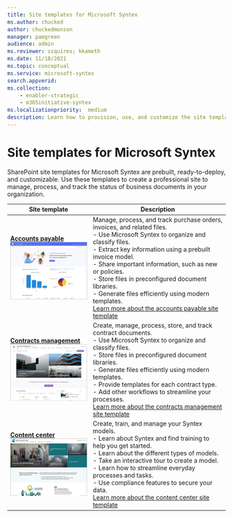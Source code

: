 ```yaml
---
title: Site templates for Microsoft Syntex
ms.author: chucked
author: chuckedmonson
manager: pamgreen
audience: admin
ms.reviewer: ssquires; kkameth
ms.date: 11/18/2021
ms.topic: conceptual
ms.service: microsoft-syntex
search.appverid: 
ms.collection: 
    - enabler-strategic
    - m365initiative-syntex
ms.localizationpriority:  medium
description: Learn how to provision, use, and customize the site templates for Microsoft Syntex.
---
```


# Site templates for Microsoft Syntex

SharePoint site templates for Microsoft Syntex are prebuilt, ready-to-deploy, and customizable. Use these templates to create a professional site to manage, process, and track the status of business documents in your organization.

|Site template |Description  |
|---------|---------|
|[**Accounts payable**](https://support.microsoft.com/en-us/office/80820115-c700-4a62-bb59-69b33c8e3b4f)<br>![Thumbnail image for the accounts payable site template.](../media/content-understanding/site-template-accounts-payable-thumbnail.png)   |Manage, process, and track purchase orders, invoices, and related files. <br> - Use Microsoft Syntex to organize and classify files.<br> - Extract key information using a prebuilt invoice model.<br> - Share important information, such as new or policies.<br> - Store files in preconfigured document libraries.<br> - Generate files efficiently using modern templates.  <br>[Learn more about the accounts payable site template](https://support.microsoft.com/en-us/office/80820115-c700-4a62-bb59-69b33c8e3b4f)      |
|[**Contracts management**](https://support.microsoft.com/en-us/office/80820115-c700-4a62-bb59-69b33c8e3b4f)<br>![Thumbnail image for the contracts management site template.](../media/content-understanding/site-template-contracts-management-thumbnail.png)    |Create, manage, process, store, and track contract documents. <br> - Use Microsoft Syntex to organize and classify files.<br> - Store files in preconfigured document libraries.<br> - Generate files efficiently using modern templates.<br> - Provide templates for each contract type.<br> - Add other workflows to streamline your processes.<br>[Learn more about the contracts management site template](https://support.microsoft.com/en-us/office/80820115-c700-4a62-bb59-69b33c8e3b4f)       |
|[**Content center**](use-content-center-site.md)<br>![Thumbnail image for the content center site template.](../media/content-understanding/site-template-content-center-thumbnail.png)     |Create, train, and manage your Syntex models.<br> - Learn about Syntex and find training to help you get started.<br> - Learn about the different types of models.<br> - Take an interactive tour to create a model.<br> - Learn how to streamline everyday processes and tasks.<br> - Use compliance features to secure your data.<br> [Learn more about the content center site template](use-content-center-site.md)   |


